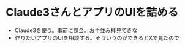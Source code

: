 Claude3さんとアプリのUIを詰める
===========================

- Claude3を使う。事前に課金。お手並み拝見てきな
- 作りたいアプリのUIを相談する。そういうのができるとXで見たので